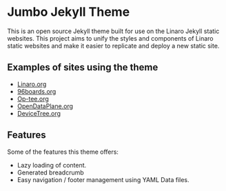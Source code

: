# Jumbo Jekyll Theme

This is an open source Jekyll theme built for use on the Linaro Jekyll static websites. This project aims to unify the styles and components of Linaro static websites and make it easier to replicate and deploy a new static site.

## Examples of sites using the theme

* [Linaro.org](https://www.linaro.org)
* [96boards.org](https://www.96boards.org)
* [Op-tee.org](https://www.op-tee.org)
* [OpenDataPlane.org](https://www.opendataplane.org)
* [DeviceTree.org](https://www.devicetree.org)

## Features

Some of the features this theme offers:

* Lazy loading of content.
* Generated breadcrumb
* Easy navigation / footer management using YAML Data files.